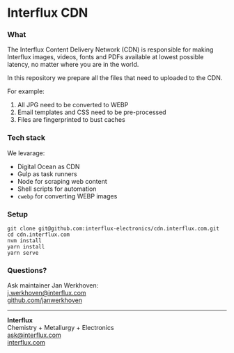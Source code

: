 # Interflux CDN

### What

The Interflux Content Delivery Network (CDN) is responsible for making Interflux
images, videos, fonts and PDFs available at lowest possible latency, no matter
where you are in the world.

In this repository we prepare all the files that need to uploaded to the CDN.

For example:

1.  All JPG need to be converted to WEBP
2.  Email templates and CSS need to be pre-processed
3.  Files are fingerprinted to bust caches

### Tech stack

We levarage:

- Digital Ocean as CDN
- Gulp as task runners
- Node for scraping web content
- Shell scripts for automation
- `cwebp` for converting WEBP images

### Setup

```
git clone git@github.com:interflux-electronics/cdn.interflux.com.git
cd cdn.interflux.com
nvm install
yarn install
yarn serve
```

### Questions?

Ask maintainer Jan Werkhoven:  
<a href="mailto:j.werkhoven@interflux.com">j.werkhoven@interflux.com</a>  
<a href="https://github.com/janwerkhoven">github.com/janwerkhoven</a>

---

**Interflux**  
Chemistry + Metallurgy + Electronics  
<a href="mailto:ask@interflux.com">ask@interflux.com</a>  
<a href="https://interflux.com">interflux.com</a>
